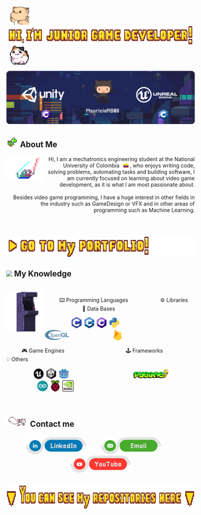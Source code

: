<p align="center">

⠀<img height="50" src="https://github.com/MauricioRB06/MauricioRB06/blob/f93d8a32050a32866868284afe39b20bbc78e091/Assets/Michi_1.gif">⠀<img height="50" src="https://github.com/MauricioRB06/MauricioRB06/blob/9443b8ac3fdd67f99e92359256eb20d46410fea9/Assets/Hi.png">⠀<img height ="50" src="https://github.com/MauricioRB06/MauricioRB06/blob/f93d8a32050a32866868284afe39b20bbc78e091/Assets/Michi_2.gif">

</p>

<img width=1000 alt="MauricioRB06" src="https://github.com/MauricioRB06/MauricioRB06/blob/1e4de840db58e06c60e1ce1292424972be88e09e/Assets/Banner.gif">

## <img height="30" src="https://github.com/MauricioRB06/MauricioRB06/blob/63efab40b098d5c2aa2b08e16e2cdd54e5dff694/Assets/About_Me.gif"> About Me

<img align="left" width=20% src="https://github.com/MauricioRB06/MauricioRB06/blob/8be81011118b1b42081ebe87bf4d06ee28a9941a/Assets/Pepe.gif">

<p p style='text-align: right;'>
Hi, I am a mechatronics engineering student at the National University of Colombia⠀<img height="10" src="https://github.com/MauricioRB06/MauricioRB06/blob/9732e92c45f5e587835b5409861ecf30747f4126/Assets/Colombia.png"> , who enjoys writing code, solving problems, automating tasks and building software, I am currently focused on learning about video game development, as it is what I am most passionate about.
<br><br>
Besides video game programming, I have a huge interest in other fields in the industry such as GameDesign or VFX and in other areas of programming such as Machine Learning.
</p>

<br><br>

<p align="right">
<a href="https://mauriciorb06.github.io/" target="_blank"><img height="55" src="https://github.com/MauricioRB06/MauricioRB06/blob/79cae9a74293b931573d912f58bf0236e7ae95a2/Assets/Portfolio.png"></a>
</p>

## <img height="30" src="https://github.com/MauricioRB06/MauricioRB06/blob/1e4de840db58e06c60e1ce1292424972be88e09e/Assets/Knowledge.gif"> My Knowledge

<br>

<img align="left" width=20% src="https://github.com/MauricioRB06/MauricioRB06/blob/1e4de840db58e06c60e1ce1292424972be88e09e/Assets/Arcade.gif">

⠀⠀⠀⠀⌨️ Programming Languages ⠀⠀⠀⠀⠀⠀⠀⠀⚙️ Libraries ⠀⠀⠀⠀⠀⠀⠀⠀⠀⠀🔐 Data Bases<br>



⠀⠀⠀⠀⠀⠀⠀<img height="30" src = 'https://github.com/MauricioRB06/MauricioRB06/blob/416efbe9b88b83dafa53794e055f8d8ea1cf30ab/Assets/C.png'> <img height="30" src = 'https://github.com/MauricioRB06/MauricioRB06/blob/416efbe9b88b83dafa53794e055f8d8ea1cf30ab/Assets/CPP.png'> <img height="30" src = 'https://github.com/MauricioRB06/MauricioRB06/blob/416efbe9b88b83dafa53794e055f8d8ea1cf30ab/Assets/CSharp.png'> <img height="30" src = 'https://github.com/MauricioRB06/MauricioRB06/blob/416efbe9b88b83dafa53794e055f8d8ea1cf30ab/Assets/Python.png'>⠀⠀⠀⠀⠀⠀⠀⠀⠀⠀⠀⠀⠀<img height="30" src = 'https://github.com/MauricioRB06/MauricioRB06/blob/1680c5058c3e3e9e21cbcf20218878ed7349992a/Assets/OpenGL.png'>⠀⠀⠀⠀⠀⠀⠀⠀⠀⠀⠀<img height="30" src = 'https://github.com/MauricioRB06/MauricioRB06/blob/e07bd0d1a799d49f6949d9c40a137ad452cf53d3/Assets/FireBase.png'>


⠀⠀⠀⠀🎮 Game Engines⠀⠀⠀⠀⠀⠀⠀⠀⠀⠀⠀⠀⠀⠀⠀⠀🕹️ Frameworks⠀⠀⠀⠀⠀⠀⠀⠀💡 Others<br>

⠀⠀⠀⠀⠀⠀⠀<img height="30" src = 'https://github.com/MauricioRB06/MauricioRB06/blob/3b9cf530a05d16e722a84c6c00ed417229eda435/Assets/Unreal.png'> <img height="30" src = 'https://github.com/MauricioRB06/MauricioRB06/blob/3b9cf530a05d16e722a84c6c00ed417229eda435/Assets/Unity.png'> <img height="30" src = 'https://github.com/MauricioRB06/MauricioRB06/blob/1e4de840db58e06c60e1ce1292424972be88e09e/Assets/Godot.png'>⠀⠀⠀⠀⠀⠀⠀⠀⠀⠀⠀⠀⠀⠀⠀⠀<img height="30" src = 'https://github.com/MauricioRB06/MauricioRB06/blob/1680c5058c3e3e9e21cbcf20218878ed7349992a/Assets/Pygame.png'>⠀⠀⠀⠀⠀⠀⠀⠀<img height="30" src = 'https://github.com/MauricioRB06/MauricioRB06/blob/1e4de840db58e06c60e1ce1292424972be88e09e/Assets/Arduino.png'> <img height="30" src = 'https://github.com/MauricioRB06/MauricioRB06/blob/e07bd0d1a799d49f6949d9c40a137ad452cf53d3/Assets/RaspberryPi.png'> <img height="30" src = 'https://github.com/MauricioRB06/MauricioRB06/blob/1e4de840db58e06c60e1ce1292424972be88e09e/Assets/JetsonNano.png'>

<br>

## <img height="30" src="https://github.com/MauricioRB06/MauricioRB06/blob/63efab40b098d5c2aa2b08e16e2cdd54e5dff694/Assets/Contact_Me.gif"> Contact me

<h3 align="center">

<a href="https://www.linkedin.com/in/mauricio-rodr%C3%ADguez-becerra-bb7626126/" target="_blank"><img height="45" src="https://github.com/MauricioRB06/MauricioRB06/blob/f20dab5389b0fbe9b5567fb55c362e599ddd3f0f/Assets/LinkedIn.png"></a>⠀⠀⠀<a href="mailto:mrodriguezbec@unal.edu.co" target="_blank"><img height="45" src="https://github.com/MauricioRB06/MauricioRB06/blob/f20dab5389b0fbe9b5567fb55c362e599ddd3f0f/Assets/Email.png"></a>⠀⠀⠀<a href="https://www.youtube.com/channel/UCOgoqQgsBBKfi7ku-XTig_g"><img height="45" src="https://github.com/MauricioRB06/MauricioRB06/blob/f20dab5389b0fbe9b5567fb55c362e599ddd3f0f/Assets/YouTube.png"></a>

</h3>

##
<p align="center">
<img height="65" src="https://github.com/MauricioRB06/MauricioRB06/blob/1e4de840db58e06c60e1ce1292424972be88e09e/Assets/Repositories.png">
</p>
